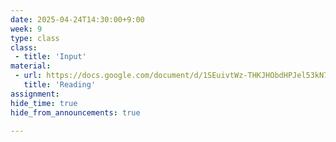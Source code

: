 ```yaml
---
date: 2025-04-24T14:30:00+9:00
week: 9
type: class
class:
 - title: 'Input'
material:
 - url: https://docs.google.com/document/d/1SEuivtWz-THKJHObdHPJel53kN7aCYRg2DWOgkj-xs0/edit?usp=sharing
   title: 'Reading'
assignment:
hide_time: true
hide_from_announcements: true

---
```

